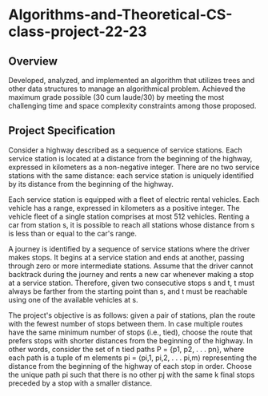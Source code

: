 # Algorithms-and-Theoretical-CS-class-project-22-23

## Overview

Developed, analyzed, and implemented an algorithm that utilizes trees and other data structures to manage an algorithmical problem. Achieved the maximum grade possible (30 cum laude/30) by meeting the most challenging time and space complexity constraints among those proposed.

## Project Specification

Consider a highway described as a sequence of service stations. Each service station is located at a distance from the beginning of the highway, expressed in kilometers as a non-negative integer. There are no two service stations with the same distance: each service station is uniquely identified by its distance from the beginning of the highway.

Each service station is equipped with a fleet of electric rental vehicles. Each vehicle has a range, expressed in kilometers as a positive integer. The vehicle fleet of a single station comprises at most 512 vehicles. Renting a car from station s, it is possible to reach all stations whose distance from s is less than or equal to the car's range.

A journey is identified by a sequence of service stations where the driver makes stops. It begins at a service station and ends at another, passing through zero or more intermediate stations. Assume that the driver cannot backtrack during the journey and rents a new car whenever making a stop at a service station. Therefore, given two consecutive stops s and t, t must always be farther from the starting point than s, and t must be reachable using one of the available vehicles at s.

The project's objective is as follows: given a pair of stations, plan the route with the fewest number of stops between them. In case multiple routes have the same minimum number of stops (i.e., tied), choose the route that prefers stops with shorter distances from the beginning of the highway. In other words, consider the set of n tied paths P = {p1, p2, . . . pn}, where each path is a tuple of m elements pi = ⟨pi,1, pi,2, . . . pi,m⟩ representing the distance from the beginning of the highway of each stop in order. Choose the unique path pi such that there is no other pj with the same k final stops preceded by a stop with a smaller distance.
